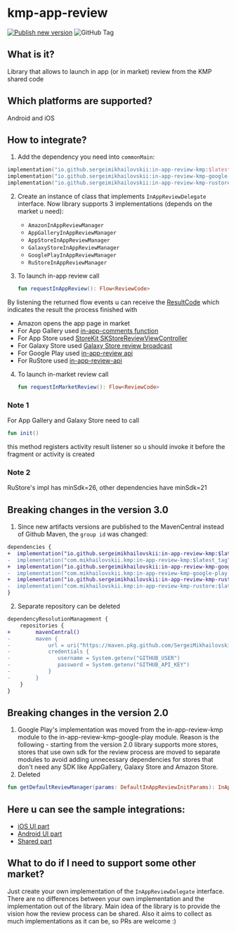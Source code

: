 # kmp-app-review

[![Publish new version](https://github.com/SergeiMikhailovskii/kmp-app-review/actions/workflows/publish-new-version.yml/badge.svg?branch=master)](https://github.com/SergeiMikhailovskii/kmp-app-review/actions/workflows/publish-new-version.yml)
![GitHub Tag](https://img.shields.io/github/v/tag/SergeiMikhailovskii/kmp-app-review)

## What is it?
Library that allows to launch in app (or in market) review from the KMP shared code

## Which platforms are supported?
Android and iOS

## How to integrate?
1) Add the dependency you need into `commonMain`:
```kotlin
implementation("io.github.sergeimikhailovskii:in-app-review-kmp:$latest_tag") // Amazon, App Gallery, Galaxy Store
implementation("io.github.sergeimikhailovskii:in-app-review-kmp-google-play:$latest_tag") // Google Play + Amazon, App Gallery, Galaxy Store
implementation("io.github.sergeimikhailovskii:in-app-review-kmp-rustore:$latest_tag") // RuStore + Amazon, App Gallery, Galaxy Store
```

2) Create an instance of class that implements `InAppReviewDelegate` interface.
   Now library supports 3 implementations (depends on the market u need): 
      - `AmazonInAppReviewManager`
      - `AppGalleryInAppReviewManager`
      - `AppStoreInAppReviewManager`
      - `GalaxyStoreInAppReviewManager`
      - `GooglePlayInAppReviewManager`
      - `RuStoreInAppReviewManager`

3) To launch in-app review call
   ```kotlin
   fun requestInAppReview(): Flow<ReviewCode>
   ```

  By listening the returned flow events u can receive the [ResultCode](https://github.com/SergeiMikhailovskii/kmp-app-review/blob/master/in-app-review-kmp/src/commonMain/kotlin/com/mikhailovskii/inappreview/ReviewCode.kt) which indicates the result the process finished with
   
   - Amazon opens the app page in market
   - For App Gallery used [in-app-comments function](https://developer.huawei.com/consumer/en/doc/AppGallery-connect-Guides/agc-comments-develop-0000001062858332)
   - For App Store used [StoreKit SKStoreReviewViewController](https://developer.apple.com/documentation/storekit/skstorereviewcontroller)
   - For Galaxy Store used [Galaxy Store review broadcast](https://developer.samsung.com/galaxy-store/customer-review/galaxy-store-review-broadcast.html)
   - For Google Play used [in-app-review api](https://developer.android.com/guide/playcore/in-app-review)
   - For RuStore used [in-app-review-api](https://www.rustore.ru/help/sdk/reviews-ratings/kotlin-java/2-0-0)
  
4) To launch in-market review call
   ```kotlin
   fun requestInMarketReview(): Flow<ReviewCode>
   ```

### Note 1
For App Gallery and Galaxy Store need to call
```kotlin
fun init()
```
this method registers activity result listener so u should invoke it before the fragment or activity is created

### Note 2
RuStore's impl has minSdk=26, other dependencies have minSdk=21

## Breaking changes in the version 3.0
1) Since new artifacts versions are published to the MavenCentral instead of Github Maven, the `group id` was changed:
```diff
dependencies {
+  implementation("io.github.sergeimikhailovskii:in-app-review-kmp:$latest_tag") // Amazon, App Gallery, Galaxy Store
-  implementation("com.mikhailovskii.kmp:in-app-review-kmp:$latest_tag") // Amazon, App Gallery, Galaxy Store
+  implementation("io.github.sergeimikhailovskii:in-app-review-kmp-google-play:$latest_tag") // Google Play + Amazon, App Gallery, Galaxy Store
-  implementation("com.mikhailovskii.kmp:in-app-review-kmp-google-play:$latest_tag") // Google Play + Amazon, App Gallery, Galaxy Store
+  implementation("io.github.sergeimikhailovskii:in-app-review-kmp-rustore:$latest_tag")
-  implementation("com.mikhailovskii.kmp:in-app-review-kmp-rustore:$latest_tag") // RuStore + Amazon, App Gallery, Galaxy Store
}
```
2) Separate repository can be deleted
```diff
dependencyResolutionManagement {
    repositories {
+        mavenCentral()
-        maven {
-            url = uri("https://maven.pkg.github.com/SergeiMikhailovskii/kmp-app-review")
-            credentials {
-               username = System.getenv("GITHUB_USER")
-               password = System.getenv("GITHUB_API_KEY")
-            }
-        }
    }
}
```

## Breaking changes in the version 2.0

1) Google Play's implementation was moved from the in-app-review-kmp module to the in-app-review-kmp-google-play module.
Reason is the following - starting from the version 2.0 library supports more stores, stores that use own sdk for the
review process are moved to separate modules to avoid adding unnecessary dependencies for stores that don't need any SDK
like AppGallery, Galaxy Store and Amazon Store.
2) Deleted
```kotlin
fun getDefaultReviewManager(params: DefaultInAppReviewInitParams): InAppReviewDelegate
```

## Here u can see the sample integrations:
- [iOS UI part](https://github.com/SergeiMikhailovskii/kmp-app-review/blob/master/iosApp/iosApp/ContentView.swift)
- [Android UI part](https://github.com/SergeiMikhailovskii/kmp-app-review/blob/master/androidApp/src/main/java/com/mikhailovskii/inappreview/android/MainActivity.kt)
- [Shared part](https://github.com/SergeiMikhailovskii/kmp-app-review/blob/master/in-app-review-kmp-sample/src/commonMain/kotlin/com/mikhailovskii/inappreviewkmp_sample/ReviewComponent.kt)

## What to do if I need to support some other market?
Just create your own implementation of the `InAppReviewDelegate` interface.
There are no differences between your own implementation and the implementation out of the library.
Main idea of the library is to provide the vision how the review process can be shared.
Also it aims to collect as much implementations as it can be, so PRs are welcome :) 
